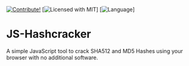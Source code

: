 [![Contribute!](https://img.shields.io/badge/contributions-welcome-brightgreen.svg)](https://github.com/PerhapsSomeone/JS-Hashcracker/pulls)
[![Licensed with MIT](https://img.shields.io/apm/l/vim-mode.svg)]
[![Language](https://img.shields.io/badge/language-js-yellow.svg)]
# JS-Hashcracker
A simple JavaScript tool to crack SHA512 and MD5 Hashes using your browser with no additional software.

